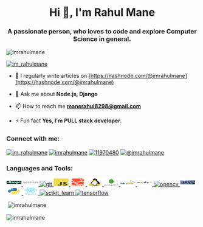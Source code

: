 <h1 align="center">Hi 👋, I'm Rahul Mane</h1>
<h3 align="center">A passionate person, who loves to code and explore Computer Science in general.</h3>

<p align="left"> <img src="https://komarev.com/ghpvc/?username=imrahulmane&label=Profile%20views&color=0e75b6&style=flat" alt="imrahulmane" /> </p>

<p align="left"> <a href="https://twitter.com/im_rahulmane" target="blank"><img src="https://img.shields.io/twitter/follow/im_rahulmane?logo=twitter&style=for-the-badge" alt="im_rahulmane" /></a> </p>

- 📝 I regularly write articles on [https://hashnode.com/@imrahulmane](https://hashnode.com/@imrahulmane)

- 💬 Ask me about **Node.js, Django**

- 📫 How to reach me **manerahul8298@gmail.com**

- ⚡ Fun fact **Yes, I'm PULL stack developer.**

<h3 align="left">Connect with me:</h3>
<p align="left">
<a href="https://twitter.com/im_rahulmane" target="blank"><img align="center" src="https://raw.githubusercontent.com/rahuldkjain/github-profile-readme-generator/master/src/images/icons/Social/twitter.svg" alt="im_rahulmane" height="20" width="40" /></a>
<a href="https://linkedin.com/in/imrahulmane" target="blank"><img align="center" src="https://raw.githubusercontent.com/rahuldkjain/github-profile-readme-generator/master/src/images/icons/Social/linked-in-alt.svg" alt="imrahulmane" height="20" width="40" /></a>
<a href="https://stackoverflow.com/users/11970480" target="blank"><img align="center" src="https://raw.githubusercontent.com/rahuldkjain/github-profile-readme-generator/master/src/images/icons/Social/stack-overflow.svg" alt="11970480" height="20" width="40" /></a>
<a href="https://medium.com/@imrahulmane" target="blank"><img align="center" src="https://raw.githubusercontent.com/rahuldkjain/github-profile-readme-generator/master/src/images/icons/Social/medium.svg" alt="@imrahulmane" height="20" width="40" /></a>
</p>

<h3 align="left">Languages and Tools:</h3>
<p align="left"> <a href="https://www.djangoproject.com/" target="_blank"> <img src="https://raw.githubusercontent.com/devicons/devicon/master/icons/django/django-original.svg" alt="django" width="40" height="20"/> </a> 
<a href="https://expressjs.com" target="_blank"> <img src="https://raw.githubusercontent.com/devicons/devicon/master/icons/express/express-original-wordmark.svg" alt="express" width="40" height="20"/> </a> <a href="https://git-scm.com/" target="_blank"> <img src="https://www.vectorlogo.zone/logos/git-scm/git-scm-icon.svg" alt="git" width="40" height="20"/> </a> <a href="https://developer.mozilla.org/en-US/docs/Web/JavaScript" target="_blank"> <img src="https://raw.githubusercontent.com/devicons/devicon/master/icons/javascript/javascript-original.svg" alt="javascript" width="40" height="20"/> </a> <a href="https://laravel.com/" target="_blank"> <img src="https://raw.githubusercontent.com/devicons/devicon/master/icons/laravel/laravel-plain-wordmark.svg" alt="laravel" width="40" height="20"/> </a> <a href="https://www.linux.org/" target="_blank"> <img src="https://raw.githubusercontent.com/devicons/devicon/master/icons/linux/linux-original.svg" alt="linux" width="40" height="20"/> </a> <a href="https://www.mongodb.com/" target="_blank"> <img src="https://raw.githubusercontent.com/devicons/devicon/master/icons/mongodb/mongodb-original-wordmark.svg" alt="mongodb" width="40" height="20"/> </a> <a href="https://www.mysql.com/" target="_blank"> <img src="https://raw.githubusercontent.com/devicons/devicon/master/icons/mysql/mysql-original-wordmark.svg" alt="mysql" width="40" height="20"/> </a> <a href="https://nodejs.org" target="_blank"> <img src="https://raw.githubusercontent.com/devicons/devicon/master/icons/nodejs/nodejs-original-wordmark.svg" alt="nodejs" width="40" height="20"/> </a> <a href="https://opencv.org/" target="_blank"> <img src="https://www.vectorlogo.zone/logos/opencv/opencv-icon.svg" alt="opencv" width="40" height="20"/> </a> <a href="https://www.php.net" target="_blank"> <img src="https://raw.githubusercontent.com/devicons/devicon/master/icons/php/php-original.svg" alt="php" width="40" height="20"/> </a> <a href="https://www.python.org" target="_blank"> <img src="https://raw.githubusercontent.com/devicons/devicon/master/icons/python/python-original.svg" alt="python" width="40" height="20"/> </a> <a href="https://reactjs.org/" target="_blank"> <img src="https://raw.githubusercontent.com/devicons/devicon/master/icons/react/react-original-wordmark.svg" alt="react" width="40" height="20"/> </a> <a href="https://scikit-learn.org/" target="_blank"> <img src="https://upload.wikimedia.org/wikipedia/commons/0/05/Scikit_learn_logo_small.svg" alt="scikit_learn" width="40" height="20"/> </a> <a href="https://www.tensorflow.org" target="_blank"> <img src="https://www.vectorlogo.zone/logos/tensorflow/tensorflow-icon.svg" alt="tensorflow" width="40" height="20"/> </a> </p>

<p>&nbsp;<img align="center" src="https://github-readme-stats.vercel.app/api?username=imrahulmane&show_icons=true&locale=en" alt="imrahulmane" /></p>

<p><img align="center" src="https://github-readme-streak-stats.herokuapp.com/?user=imrahulmane&" alt="imrahulmane" /></p>
